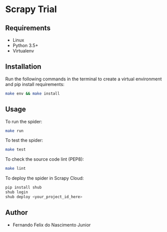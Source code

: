 # Scrapy Trial

## Requirements

- Linux
- Python 3.5+
- Virtualenv

## Installation

Run the following commands in the terminal to create a virtual environment and pip install requirements:
```sh
make env && make install
```

## Usage

To run the spider:
```sh
make run
```

To test the spider:
```sh
make test
```

To check the source code lint (PEP8):
```sh
make lint
```

To deploy the spider in Scrapy Cloud:
```sh
pip install shub
shub login
shub deploy <your_project_id_here>
```

## Author

- Fernando Felix do Nascimento Junior
